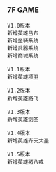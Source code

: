 ### 7F GAME
```
V1.0版本
新增英雄吕布
新增坐骑系统
新增武器系统
新增商城系统
```
```
V1.1版本
新增英雄项羽
```
```
V1.2版本
新增英雄路飞
```
```
V1.3版本
新增英雄剑圣
```
```
V1.4版本
新增英雄齐天大圣
```

```
V1.5版本
新增英雄猪八戒
```